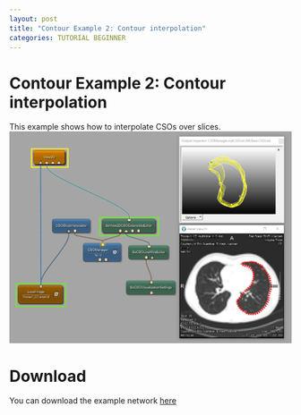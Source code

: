 ```yaml
---
layout: post
title: "Contour Example 2: Contour interpolation"
categories: TUTORIAL BEGINNER
---
```


# Contour Example 2: Contour interpolation
This example shows how to interpolate CSOs over slices.
![Screenshot](/categories/data_objects/contours/example2/image.png)

# Download
You can download the example network [here](/categories/data_objects/contours/example2/ContourExample2.mlab)
